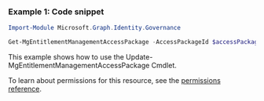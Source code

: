 ### Example 1: Code snippet

```powershellImport-Module Microsoft.Graph.Identity.Governance

Get-MgEntitlementManagementAccessPackage -AccessPackageId $accessPackageId
```
This example shows how to use the Update-MgEntitlementManagementAccessPackage Cmdlet.
To learn about permissions for this resource, see the [permissions reference](/graph/permissions-reference).

